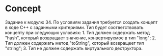 # Concept
Задание к модулю 34. По условиям задания требуется создать концепт в коде С++ с заданными критериями. Тип будет соответствовать концепту при следующих условиях: 1. Тип должен содержать метод "hash", который возвращает значение, конвертируемое в тип "long"; 2. Тип должен содержать метод "toString", который возвращеет тип "string"; 3. Тип не должен содержать виртуального деструктора.
